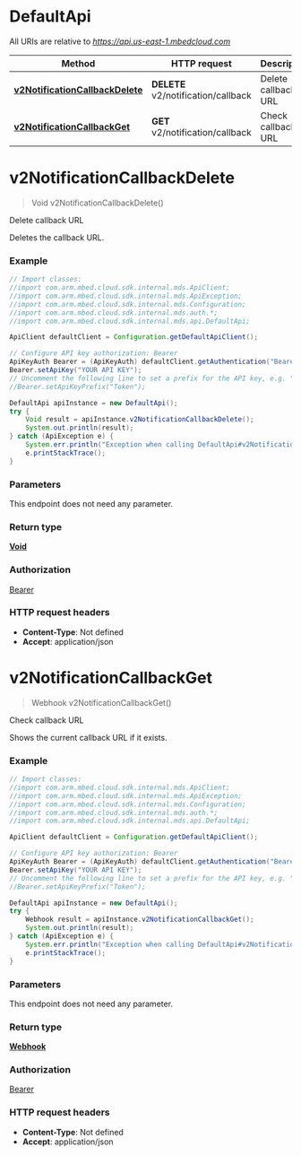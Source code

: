 # DefaultApi

All URIs are relative to *https://api.us-east-1.mbedcloud.com*

Method | HTTP request | Description
------------- | ------------- | -------------
[**v2NotificationCallbackDelete**](DefaultApi.md#v2NotificationCallbackDelete) | **DELETE** v2/notification/callback | Delete callback URL
[**v2NotificationCallbackGet**](DefaultApi.md#v2NotificationCallbackGet) | **GET** v2/notification/callback | Check callback URL


<a name="v2NotificationCallbackDelete"></a>
# **v2NotificationCallbackDelete**
> Void v2NotificationCallbackDelete()

Delete callback URL

Deletes the callback URL.

### Example
```java
// Import classes:
//import com.arm.mbed.cloud.sdk.internal.mds.ApiClient;
//import com.arm.mbed.cloud.sdk.internal.mds.ApiException;
//import com.arm.mbed.cloud.sdk.internal.mds.Configuration;
//import com.arm.mbed.cloud.sdk.internal.mds.auth.*;
//import com.arm.mbed.cloud.sdk.internal.mds.api.DefaultApi;

ApiClient defaultClient = Configuration.getDefaultApiClient();

// Configure API key authorization: Bearer
ApiKeyAuth Bearer = (ApiKeyAuth) defaultClient.getAuthentication("Bearer");
Bearer.setApiKey("YOUR API KEY");
// Uncomment the following line to set a prefix for the API key, e.g. "Token" (defaults to null)
//Bearer.setApiKeyPrefix("Token");

DefaultApi apiInstance = new DefaultApi();
try {
    Void result = apiInstance.v2NotificationCallbackDelete();
    System.out.println(result);
} catch (ApiException e) {
    System.err.println("Exception when calling DefaultApi#v2NotificationCallbackDelete");
    e.printStackTrace();
}
```

### Parameters
This endpoint does not need any parameter.

### Return type

[**Void**](.md)

### Authorization

[Bearer](../README.md#Bearer)

### HTTP request headers

 - **Content-Type**: Not defined
 - **Accept**: application/json

<a name="v2NotificationCallbackGet"></a>
# **v2NotificationCallbackGet**
> Webhook v2NotificationCallbackGet()

Check callback URL

Shows the current callback URL if it exists.

### Example
```java
// Import classes:
//import com.arm.mbed.cloud.sdk.internal.mds.ApiClient;
//import com.arm.mbed.cloud.sdk.internal.mds.ApiException;
//import com.arm.mbed.cloud.sdk.internal.mds.Configuration;
//import com.arm.mbed.cloud.sdk.internal.mds.auth.*;
//import com.arm.mbed.cloud.sdk.internal.mds.api.DefaultApi;

ApiClient defaultClient = Configuration.getDefaultApiClient();

// Configure API key authorization: Bearer
ApiKeyAuth Bearer = (ApiKeyAuth) defaultClient.getAuthentication("Bearer");
Bearer.setApiKey("YOUR API KEY");
// Uncomment the following line to set a prefix for the API key, e.g. "Token" (defaults to null)
//Bearer.setApiKeyPrefix("Token");

DefaultApi apiInstance = new DefaultApi();
try {
    Webhook result = apiInstance.v2NotificationCallbackGet();
    System.out.println(result);
} catch (ApiException e) {
    System.err.println("Exception when calling DefaultApi#v2NotificationCallbackGet");
    e.printStackTrace();
}
```

### Parameters
This endpoint does not need any parameter.

### Return type

[**Webhook**](Webhook.md)

### Authorization

[Bearer](../README.md#Bearer)

### HTTP request headers

 - **Content-Type**: Not defined
 - **Accept**: application/json

